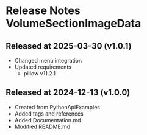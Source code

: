 # Release Notes VolumeSectionImageData

## Released at 2025-03-30 (v1.0.1)

* Changed menu integration
* Updated requirements
  * pillow v11.2.1 

## Released at 2024-12-13 (v1.0.0)

* Created from PythonApiExamples
* Added tags and references
* Added Documentation.md
* Modified README.md

